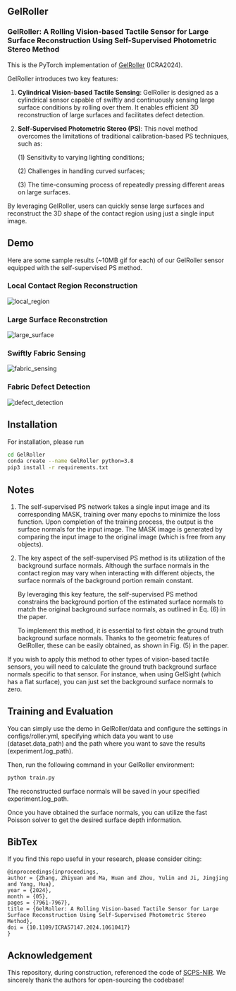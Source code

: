 ## GelRoller
### GelRoller: A Rolling Vision-based Tactile Sensor for Large Surface Reconstruction Using Self-Supervised Photometric Stereo Method
This is the PyTorch implementation of [GelRoller](https://ieeexplore.ieee.org/document/10610417/authors#authors) (ICRA2024).

GelRoller introduces two key features:

1. **Cylindrical Vision-based Tactile Sensing**: GelRoller is designed as a cylindrical sensor capable of swiftly and continuously sensing large surface conditions by rolling over them. It enables efficient 3D reconstruction of large surfaces and facilitates defect detection.

2. **Self-Supervised Photometric Stereo (PS)**: This novel method overcomes the limitations of traditional calibration-based PS techniques, such as:

   (1) Sensitivity to varying lighting conditions;

   (2) Challenges in handling curved surfaces;

   (3) The time-consuming process of repeatedly pressing different areas on large surfaces.

By leveraging GelRoller, users can quickly sense large surfaces and reconstruct the 3D shape of the contact region using just a single input image.


## Demo
Here are some sample results (~10MB gif for each) of our GelRoller sensor equipped with the self-supervised PS method.
### Local Contact Region Reconstruction
![local_region](demo/local_region.gif)
### Large Surface Reconstrction
![large_surface](demo/large_surface.gif)
### Swiftly Fabric Sensing
![fabric_sensing](demo/fabric_sensing.gif)
### Fabric Defect Detection
![defect_detection](demo/defect_detection.gif)

## Installation

For installation, please run

```sh
cd GelRoller
conda create --name GelRoller python=3.8
pip3 install -r requirements.txt
```

## Notes
1. The self-supervised PS network takes a single input image and its corresponding MASK, training over many epochs to minimize the loss function. Upon completion of the training process, the output is the surface normals for the input image. The MASK image is generated by comparing the input image to the original image (which is free from any objects).

2. The key aspect of the self-supervised PS method is its utilization of the background surface normals. Although the surface normals in the contact region may vary when interacting with different objects, the surface normals of the background portion remain constant.

   By leveraging this key feature, the self-supervised PS method constrains the background portion of the estimated surface normals to match the original background surface normals, as outlined in Eq. (6) in the paper.

   To implement this method, it is essential to first obtain the ground truth background surface normals. Thanks to the geometric features of GelRoller, these can be easily obtained, as shown in Fig. (5) in the paper.

If you wish to apply this method to other types of vision-based tactile sensors, you will need to calculate the ground truth background surface normals specific to that sensor. For instance, when using GelSight (which has a flat surface), you can just set the background surface normals to zero.

## Training and Evaluation

You can simply use the demo in GelRoller/data and configure the settings in configs/roller.yml, specifying which data you want to use (dataset.data_path) and the path where you want to save the results (experiment.log_path).

Then, run the following command in your GelRoller environment:

```sh
python train.py
```

The reconstructed surface normals will be saved in your specified experiment.log_path.

Once you have obtained the surface normals, you can utilize the fast Poisson solver to get the desired surface depth information.


## BibTex
If you find this repo useful in your research, please consider citing:

```
@inproceedings{inproceedings,
author = {Zhang, Zhiyuan and Ma, Huan and Zhou, Yulin and Ji, Jingjing and Yang, Hua},
year = {2024},
month = {05},
pages = {7961-7967},
title = {GelRoller: A Rolling Vision-based Tactile Sensor for Large Surface Reconstruction Using Self-Supervised Photometric Stereo Method},
doi = {10.1109/ICRA57147.2024.10610417}
}
```


## Acknowledgement
This repository, during construction, referenced the code of [SCPS-NIR](https://github.com/junxuan-li/SCPS-NIR). We sincerely thank the authors for open-sourcing the codebase!